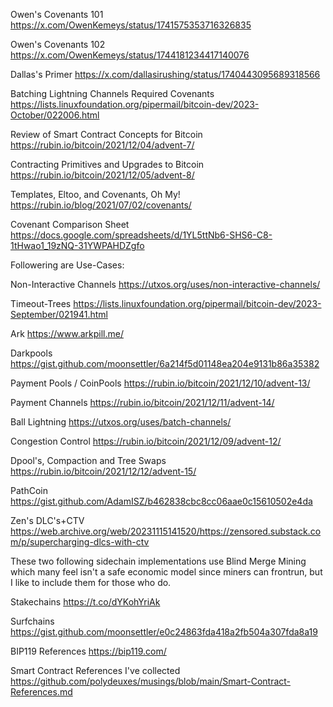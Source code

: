 Owen's Covenants 101
https://x.com/OwenKemeys/status/1741575353716326835

Owen's Covenants 102
https://x.com/OwenKemeys/status/1744181234417140076

Dallas's Primer
https://x.com/dallasirushing/status/1740443095689318566

Batching Lightning Channels Required Covenants
https://lists.linuxfoundation.org/pipermail/bitcoin-dev/2023-October/022006.html

Review of Smart Contract Concepts for Bitcoin
https://rubin.io/bitcoin/2021/12/04/advent-7/

Contracting Primitives and Upgrades to Bitcoin
https://rubin.io/bitcoin/2021/12/05/advent-8/

Templates, Eltoo, and Covenants, Oh My!
https://rubin.io/blog/2021/07/02/covenants/

Covenant Comparison Sheet
https://docs.google.com/spreadsheets/d/1YL5ttNb6-SHS6-C8-1tHwao1_19zNQ-31YWPAHDZgfo

Followering are Use-Cases:

Non-Interactive Channels
https://utxos.org/uses/non-interactive-channels/

Timeout-Trees
https://lists.linuxfoundation.org/pipermail/bitcoin-dev/2023-September/021941.html

Ark
https://www.arkpill.me/

Darkpools
https://gist.github.com/moonsettler/6a214f5d01148ea204e9131b86a35382

Payment Pools / CoinPools
https://rubin.io/bitcoin/2021/12/10/advent-13/

Payment Channels
https://rubin.io/bitcoin/2021/12/11/advent-14/

Ball Lightning
https://utxos.org/uses/batch-channels/

Congestion Control
https://rubin.io/bitcoin/2021/12/09/advent-12/

Dpool's, Compaction and Tree Swaps
https://rubin.io/bitcoin/2021/12/12/advent-15/

PathCoin
https://gist.github.com/AdamISZ/b462838cbc8cc06aae0c15610502e4da

Zen's DLC's+CTV
https://web.archive.org/web/20231115141520/https://zensored.substack.com/p/supercharging-dlcs-with-ctv

These two following sidechain implementations use Blind Merge Mining which many feel isn't a safe economic model since miners can frontrun, but I like to include them for those who do.

Stakechains
https://t.co/dYKohYriAk

Surfchains
https://gist.github.com/moonsettler/e0c24863fda418a2fb504a307fda8a19

BIP119 References
https://bip119.com/

Smart Contract References I've collected
https://github.com/polydeuxes/musings/blob/main/Smart-Contract-References.md
